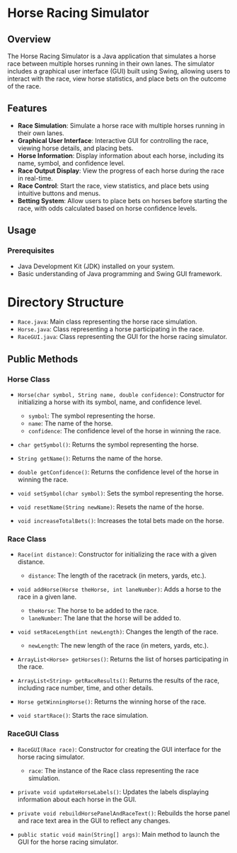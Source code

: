 # Horse Racing Simulator

## Overview

The Horse Racing Simulator is a Java application that simulates a horse race between multiple horses running in their own lanes. The simulator includes a graphical user interface (GUI) built using Swing, allowing users to interact with the race, view horse statistics, and place bets on the outcome of the race.

## Features

- **Race Simulation**: Simulate a horse race with multiple horses running in their own lanes.
- **Graphical User Interface**: Interactive GUI for controlling the race, viewing horse details, and placing bets.
- **Horse Information**: Display information about each horse, including its name, symbol, and confidence level.
- **Race Output Display**: View the progress of each horse during the race in real-time.
- **Race Control**: Start the race, view statistics, and place bets using intuitive buttons and menus.
- **Betting System**: Allow users to place bets on horses before starting the race, with odds calculated based on horse confidence levels.

## Usage

### Prerequisites

- Java Development Kit (JDK) installed on your system.
- Basic understanding of Java programming and Swing GUI framework.

# Directory Structure

- `Race.java`: Main class representing the horse race simulation.
- `Horse.java`: Class representing a horse participating in the race.
- `RaceGUI.java`: Class representing the GUI for the horse racing simulator.

## Public Methods

### Horse Class

- `Horse(char symbol, String name, double confidence)`: Constructor for initializing a horse with its symbol, name, and confidence level.
    - `symbol`: The symbol representing the horse.
    - `name`: The name of the horse.
    - `confidence`: The confidence level of the horse in winning the race.

- `char getSymbol()`: Returns the symbol representing the horse.

- `String getName()`: Returns the name of the horse.

- `double getConfidence()`: Returns the confidence level of the horse in winning the race.

- `void setSymbol(char symbol)`: Sets the symbol representing the horse.

- `void resetName(String newName)`: Resets the name of the horse.

- `void increaseTotalBets()`: Increases the total bets made on the horse.
### Race Class

- `Race(int distance)`: Constructor for initializing the race with a given distance.
    - `distance`: The length of the racetrack (in meters, yards, etc.).

- `void addHorse(Horse theHorse, int laneNumber)`: Adds a horse to the race in a given lane.
    - `theHorse`: The horse to be added to the race.
    - `laneNumber`: The lane that the horse will be added to.

- `void setRaceLength(int newLength)`: Changes the length of the race.
    - `newLength`: The new length of the race (in meters, yards, etc.).

- `ArrayList<Horse> getHorses()`: Returns the list of horses participating in the race.

- `ArrayList<String> getRaceResults()`: Returns the results of the race, including race number, time, and other details.

- `Horse getWinningHorse()`: Returns the winning horse of the race.

- `void startRace()`: Starts the race simulation.

### RaceGUI Class

- `RaceGUI(Race race)`: Constructor for creating the GUI interface for the horse racing simulator.
    - `race`: The instance of the Race class representing the race simulation.

- `private void updateHorseLabels()`: Updates the labels displaying information about each horse in the GUI.

- `private void rebuildHorsePanelAndRaceText()`: Rebuilds the horse panel and race text area in the GUI to reflect any changes.

- `public static void main(String[] args)`: Main method to launch the GUI for the horse racing simulator.


